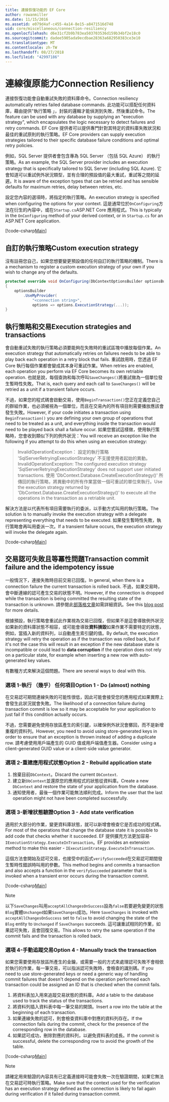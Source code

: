 ```yaml
---
title: 連接恢復功能的 EF Core
author: rowanmiller
ms.date: 11/15/2016
ms.assetid: e079d4af-c455-4a14-8e15-a8471516d748
uid: core/miscellaneous/connection-resiliency
ms.openlocfilehash: d6e31cf2b9b783ea503703536d159b34bf2e18c0
ms.sourcegitcommit: dadee5905ada9ecdbae28363a682950383ce3e10
ms.translationtype: MT
ms.contentlocale: zh-TW
ms.lasthandoff: 08/27/2018
ms.locfileid: "42997186"
---
```

# <a name="connection-resiliency"></a><span data-ttu-id="01255-102">連線復原能力</span><span class="sxs-lookup"><span data-stu-id="01255-102">Connection Resiliency</span></span>

<span data-ttu-id="01255-103">連接恢復功能會自動重試失敗的資料庫命令。</span><span class="sxs-lookup"><span data-stu-id="01255-103">Connection resiliency automatically retries failed database commands.</span></span> <span data-ttu-id="01255-104">此功能可以搭配任何資料庫，藉由提供"執行策略 」，封裝的邏輯才能偵測到失敗，然後重試命令。</span><span class="sxs-lookup"><span data-stu-id="01255-104">The feature can be used with any database by supplying an "execution strategy", which encapsulates the logic necessary to detect failures and retry commands.</span></span> <span data-ttu-id="01255-105">EF Core 提供者可以提供專門針對其特定的資料庫失敗狀況和最佳的重試原則的執行策略。</span><span class="sxs-lookup"><span data-stu-id="01255-105">EF Core providers can supply execution strategies tailored to their specific database failure conditions and optimal retry policies.</span></span>

<span data-ttu-id="01255-106">例如，SQL Server 提供者會包含專為 SQL Server （包括 SQL Azure） 的執行策略。</span><span class="sxs-lookup"><span data-stu-id="01255-106">As an example, the SQL Server provider includes an execution strategy that is specifically tailored to SQL Server (including SQL Azure).</span></span> <span data-ttu-id="01255-107">它會知道可以重試例外狀況類型，並有合理的預設值的最大重試，重試等之間的延遲。</span><span class="sxs-lookup"><span data-stu-id="01255-107">It is aware of the exception types that can be retried and has sensible defaults for maximum retries, delay between retries, etc.</span></span>

<span data-ttu-id="01255-108">設定您內容的選項時，將指定的執行策略。</span><span class="sxs-lookup"><span data-stu-id="01255-108">An execution strategy is specified when configuring the options for your context.</span></span> <span data-ttu-id="01255-109">這是通常位於`OnConfiguring`方法在衍生的內容中，或在`Startup.cs`ASP.NET Core 應用程式。</span><span class="sxs-lookup"><span data-stu-id="01255-109">This is typically in the `OnConfiguring` method of your derived context, or in `Startup.cs` for an ASP.NET Core application.</span></span>

[!code-csharp[Main](../../../samples/core/Miscellaneous/ConnectionResiliency/Program.cs#OnConfiguring)]

## <a name="custom-execution-strategy"></a><span data-ttu-id="01255-110">自訂的執行策略</span><span class="sxs-lookup"><span data-stu-id="01255-110">Custom execution strategy</span></span>

<span data-ttu-id="01255-111">沒有註冊您自己，如果您想要變更預設值的任何自訂的執行策略的機制。</span><span class="sxs-lookup"><span data-stu-id="01255-111">There is a mechanism to register a custom execution strategy of your own if you wish to change any of the defaults.</span></span>

``` csharp
protected override void OnConfiguring(DbContextOptionsBuilder optionsBuilder)
{
    optionsBuilder
        .UseMyProvider(
            "<connection string>",
            options => options.ExecutionStrategy(...));
}
```

## <a name="execution-strategies-and-transactions"></a><span data-ttu-id="01255-112">執行策略和交易</span><span class="sxs-lookup"><span data-stu-id="01255-112">Execution strategies and transactions</span></span>

<span data-ttu-id="01255-113">會自動重試失敗的執行策略必須要能夠在失敗時的重試區塊中播放每個作業。</span><span class="sxs-lookup"><span data-stu-id="01255-113">An execution strategy that automatically retries on failures needs to be able to play back each operation in a retry block that fails.</span></span> <span data-ttu-id="01255-114">重試啟用時，您透過 EF Core 執行每個作業都會變成其本身可重試作業。</span><span class="sxs-lookup"><span data-stu-id="01255-114">When retries are enabled, each operation you perform via EF Core becomes its own retriable operation.</span></span> <span data-ttu-id="01255-115">也就是說，每個查詢和每次呼叫`SaveChanges()`將重試做為一個單位發生暫時性失敗。</span><span class="sxs-lookup"><span data-stu-id="01255-115">That is, each query and each call to `SaveChanges()` will be retried as a unit if a transient failure occurs.</span></span>

<span data-ttu-id="01255-116">不過，如果您的程式碼會啟動交易，使用`BeginTransaction()`您正在定義您自己的群組作業，也必須被視為一個單位，而且在交易內的所有項目則需要播放應該會發生失敗。</span><span class="sxs-lookup"><span data-stu-id="01255-116">However, if your code initiates a transaction using `BeginTransaction()` you are defining your own group of operations that need to be treated as a unit, and everything inside the transaction would need to be played back shall a failure occur.</span></span> <span data-ttu-id="01255-117">如果您嘗試這樣做，使用執行策略時，您會收到類似下列的例外狀況：</span><span class="sxs-lookup"><span data-stu-id="01255-117">You will receive an exception like the following if you attempt to do this when using an execution strategy:</span></span>

> <span data-ttu-id="01255-118">InvalidOperationException： 設定的執行策略 'SqlServerRetryingExecutionStrategy' 不支援使用者起始的異動。</span><span class="sxs-lookup"><span data-stu-id="01255-118">InvalidOperationException: The configured execution strategy 'SqlServerRetryingExecutionStrategy' does not support user initiated transactions.</span></span> <span data-ttu-id="01255-119">使用 'DbContext.Database.CreateExecutionStrategy()' 所傳回的執行策略，將異動中的所有作業當做一個可重試的單位來執行。</span><span class="sxs-lookup"><span data-stu-id="01255-119">Use the execution strategy returned by 'DbContext.Database.CreateExecutionStrategy()' to execute all the operations in the transaction as a retriable unit.</span></span>

<span data-ttu-id="01255-120">解決方法是以代表所有項目需要執行的委派，以手動方式叫用的執行策略。</span><span class="sxs-lookup"><span data-stu-id="01255-120">The solution is to manually invoke the execution strategy with a delegate representing everything that needs to be executed.</span></span> <span data-ttu-id="01255-121">如果發生暫時性失敗，執行策略會再叫用委派一次。</span><span class="sxs-lookup"><span data-stu-id="01255-121">If a transient failure occurs, the execution strategy will invoke the delegate again.</span></span>

[!code-csharp[Main](../../../samples/core/Miscellaneous/ConnectionResiliency/Program.cs#ManualTransaction)]

## <a name="transaction-commit-failure-and-the-idempotency-issue"></a><span data-ttu-id="01255-122">交易認可失敗且等冪性問題</span><span class="sxs-lookup"><span data-stu-id="01255-122">Transaction commit failure and the idempotency issue</span></span>

<span data-ttu-id="01255-123">一般情況下，連接失敗時目前交易已回復。</span><span class="sxs-lookup"><span data-stu-id="01255-123">In general, when there is a connection failure the current transaction is rolled back.</span></span> <span data-ttu-id="01255-124">不過，如果交易時，會中斷連線的認可產生交易的狀態不明。</span><span class="sxs-lookup"><span data-stu-id="01255-124">However, if the connection is dropped while the transaction is being committed the resulting state of the transaction is unknown.</span></span> <span data-ttu-id="01255-125">請參閱此[部落格文章](http://blogs.msdn.com/b/adonet/archive/2013/03/11/sql-database-connectivity-and-the-idempotency-issue.aspx)如需詳細資訊。</span><span class="sxs-lookup"><span data-stu-id="01255-125">See this [blog post](http://blogs.msdn.com/b/adonet/archive/2013/03/11/sql-database-connectivity-and-the-idempotency-issue.aspx) for more details.</span></span>

<span data-ttu-id="01255-126">根據預設，執行策略會重試此作業視為交易已回復，但如果不是這會導致例外狀況如果新的資料庫狀態不相容，或可能會導致**資料損毀**如果作業不需要特定的狀態，例如，當插入新的資料列，以自動產生索引鍵的值。</span><span class="sxs-lookup"><span data-stu-id="01255-126">By default, the execution strategy will retry the operation as if the transaction was rolled back, but if it's not the case this will result in an exception if the new database state is incompatible or could lead to **data corruption** if the operation does not rely on a particular state, for example when inserting a new row with auto-generated key values.</span></span>

<span data-ttu-id="01255-127">有數種方式來解決這個問題。</span><span class="sxs-lookup"><span data-stu-id="01255-127">There are several ways to deal with this.</span></span>

### <a name="option-1---do-almost-nothing"></a><span data-ttu-id="01255-128">選項 1-執行 （幾乎） 任何項目</span><span class="sxs-lookup"><span data-stu-id="01255-128">Option 1 - Do (almost) nothing</span></span>

<span data-ttu-id="01255-129">在交易認可期間連線失敗的可能性很低，因此可能會接受您的應用程式如果實際上會發生此狀況就會失敗。</span><span class="sxs-lookup"><span data-stu-id="01255-129">The likelihood of a connection failure during transaction commit is low so it may be acceptable for your application to just fail if this condition actually occurs.</span></span>

<span data-ttu-id="01255-130">不過，您需要避免使用存放區產生的索引鍵，以確保例外狀況會擲回，而不是新增重複的資料列。</span><span class="sxs-lookup"><span data-stu-id="01255-130">However, you need to avoid using store-generated keys in order to ensure that an exception is thrown instead of adding a duplicate row.</span></span> <span data-ttu-id="01255-131">請考慮使用用戶端產生的 GUID 值或用戶端值產生器。</span><span class="sxs-lookup"><span data-stu-id="01255-131">Consider using a client-generated GUID value or a client-side value generator.</span></span>

### <a name="option-2---rebuild-application-state"></a><span data-ttu-id="01255-132">選項 2-重建應用程式狀態</span><span class="sxs-lookup"><span data-stu-id="01255-132">Option 2 - Rebuild application state</span></span>

1. <span data-ttu-id="01255-133">捨棄目前`DbContext`。</span><span class="sxs-lookup"><span data-stu-id="01255-133">Discard the current `DbContext`.</span></span>
2. <span data-ttu-id="01255-134">建立新`DbContext`並還原您的應用程式的狀態從資料庫。</span><span class="sxs-lookup"><span data-stu-id="01255-134">Create a new `DbContext` and restore the state of your application from the database.</span></span>
3. <span data-ttu-id="01255-135">通知使用者，最後一個作業可能無法順利完成。</span><span class="sxs-lookup"><span data-stu-id="01255-135">Inform the user that the last operation might not have been completed successfully.</span></span>

### <a name="option-3---add-state-verification"></a><span data-ttu-id="01255-136">選項 3-新增狀態驗證</span><span class="sxs-lookup"><span data-stu-id="01255-136">Option 3 - Add state verification</span></span>

<span data-ttu-id="01255-137">適用於大部分的作業，變更資料庫狀態，就可以新增會檢查它是否成功的程式碼。</span><span class="sxs-lookup"><span data-stu-id="01255-137">For most of the operations that change the database state it is possible to add code that checks whether it succeeded.</span></span> <span data-ttu-id="01255-138">EF 提供擴充方法更加容易- `IExecutionStrategy.ExecuteInTransaction`。</span><span class="sxs-lookup"><span data-stu-id="01255-138">EF provides an extension method to make this easier - `IExecutionStrategy.ExecuteInTransaction`.</span></span>

<span data-ttu-id="01255-139">這個方法會開始及認可交易，也接受中的函式`verifySucceeded`在交易認可期間發生暫時性錯誤時叫用的參數。</span><span class="sxs-lookup"><span data-stu-id="01255-139">This method begins and commits a transaction and also accepts a function in the `verifySucceeded` parameter that is invoked when a transient error occurs during the transaction commit.</span></span>

[!code-csharp[Main](../../../samples/core/Miscellaneous/ConnectionResiliency/Program.cs#Verification)]

> [!NOTE]
> <span data-ttu-id="01255-140">以下`SaveChanges`叫用`acceptAllChangesOnSuccess`設為`false`若要避免變更的狀態`Blog`實體`Unchanged`如果`SaveChanges`成功。</span><span class="sxs-lookup"><span data-stu-id="01255-140">Here `SaveChanges` is invoked with `acceptAllChangesOnSuccess` set to `false` to avoid changing the state of the `Blog` entity to `Unchanged` if `SaveChanges` succeeds.</span></span> <span data-ttu-id="01255-141">這可讓重試相同的作業，如果認可失敗，且會回復交易。</span><span class="sxs-lookup"><span data-stu-id="01255-141">This allows to retry the same operation if the commit fails and the transaction is rolled back.</span></span>

### <a name="option-4---manually-track-the-transaction"></a><span data-ttu-id="01255-142">選項 4-手動追蹤交易</span><span class="sxs-lookup"><span data-stu-id="01255-142">Option 4 - Manually track the transaction</span></span>

<span data-ttu-id="01255-143">如果您需要使用存放區所產生的金鑰，或需要一般的方式來處理認可失敗不會相依於執行的作業，每一筆交易，可以指派認可失敗時，會檢查的識別碼。</span><span class="sxs-lookup"><span data-stu-id="01255-143">If you need to use store-generated keys or need a generic way of handling commit failures that doesn't depend on the operation performed each transaction could be assigned an ID that is checked when the commit fails.</span></span>

1. <span data-ttu-id="01255-144">將資料表加入用來追蹤交易狀態的資料庫。</span><span class="sxs-lookup"><span data-stu-id="01255-144">Add a table to the database used to track the status of the transactions.</span></span>
2. <span data-ttu-id="01255-145">將資料列插入資料表中每一筆交易的開頭。</span><span class="sxs-lookup"><span data-stu-id="01255-145">Insert a row into the table at the beginning of each transaction.</span></span>
3. <span data-ttu-id="01255-146">如果連線失敗的認可，則會檢查資料庫中對應的資料列存在。</span><span class="sxs-lookup"><span data-stu-id="01255-146">If the connection fails during the commit, check for the presence of the corresponding row in the database.</span></span>
4. <span data-ttu-id="01255-147">如果認可成功，刪除對應的資料列，以避免資料表的成長。</span><span class="sxs-lookup"><span data-stu-id="01255-147">If the commit is successful, delete the corresponding row to avoid the growth of the table.</span></span>

[!code-csharp[Main](../../../samples/core/Miscellaneous/ConnectionResiliency/Program.cs#Tracking)]

> [!NOTE]
> <span data-ttu-id="01255-148">請確定用來驗證的內容具有已定義連接時可能會失敗一次在驗證期間，如果它無法在交易認可時執行策略。</span><span class="sxs-lookup"><span data-stu-id="01255-148">Make sure that the context used for the verification has an execution strategy defined as the connection is likely to fail again during verification if it failed during transaction commit.</span></span>
